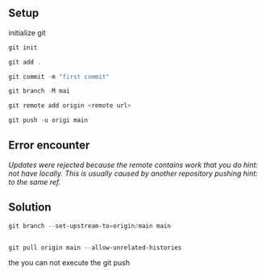 
## Setup

 initialize git

```powershell
git init
```


```powershell
git add .
```


```powershell
git commit -m "first commit"
```



```powershell
git branch -M mai
```


```powershell
git remote add origin <remote url>
```



```powershell
git push -u origi main
```


## Error encounter

_Updates were rejected because the remote contains work that you do
hint: not have locally. This is usually caused by another repository pushing
hint: to the same ref._

## Solution


```powershell
git branch --set-upstream-to=origin/main main
```


```powershell

git pull origin main --allow-unrelated-histories
```

the you can not execute the git push







